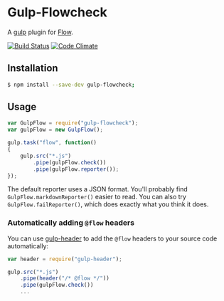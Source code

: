 # Gulp-Flowcheck

A [gulp](https://gulpjs.com) plugin for [Flow](http://flowtype.org).

[![Build Status](https://travis-ci.org/rwhogg/gulp-flowcheck.svg?branch=master)](https://travis-ci.org/rwhogg/gulp-flowcheck)
[![Code Climate](https://codeclimate.com/github/rwhogg/gulp-flowcheck/badges/gpa.svg)](https://codeclimate.com/github/rwhogg/gulp-flowcheck)

## Installation

```bash
$ npm install --save-dev gulp-flowcheck;
```

## Usage

```js
var GulpFlow = require("gulp-flowcheck");
var gulpFlow = new GulpFlow();

gulp.task("flow", function()
{
    gulp.src("*.js")
        .pipe(gulpFlow.check())
        .pipe(gulpFlow.reporter());
});
```

The default reporter uses a JSON format. You'll probably find `GulpFlow.markdownReporter()` easier to read.
You can also try `GulpFlow.failReporter()`, which does exactly what you think it does.

### Automatically adding `@flow` headers

You can use [gulp-header](https://github.com/godaddy/gulp-header) to add the `@flow` headers to your source code
automatically:

```js
var header = require("gulp-header");

gulp.src("*.js")
    .pipe(header("/* @flow */"))
    .pipe(gulpFlow.check())
    ...
```
